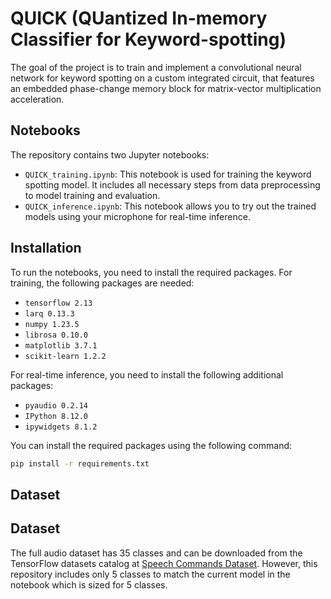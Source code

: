 # QUICK (QUantized In-memory Classifier for Keyword-spotting)

The goal of the project is to train and implement a convolutional neural network for keyword spotting on a custom integrated circuit, that features an embedded phase-change memory block for matrix-vector multiplication acceleration.

## Notebooks

The repository contains two Jupyter notebooks:

- `QUICK_training.ipynb`: This notebook is used for training the keyword spotting model. It includes all necessary steps from data preprocessing to model training and evaluation.
- `QUICK_inference.ipynb`: This notebook allows you to try out the trained models using your microphone for real-time inference.

## Installation

To run the notebooks, you need to install the required packages. For training, the following packages are needed:

- `tensorflow 2.13`
- `larq 0.13.3`
- `numpy 1.23.5`
- `librosa 0.10.0`
- `matplotlib 3.7.1`
- `scikit-learn 1.2.2`

For real-time inference, you need to install the following additional packages:

- `pyaudio 0.2.14`
- `IPython 8.12.0`
- `ipywidgets 8.1.2`

You can install the required packages using the following command:

```bash
pip install -r requirements.txt
```

## Dataset

## Dataset

The full audio dataset has 35 classes and can be downloaded from the TensorFlow datasets catalog at [Speech Commands Dataset](https://www.tensorflow.org/datasets/catalog/speech_commands). However, this repository includes only 5 classes to match the current model in the notebook which is sized for 5 classes.
